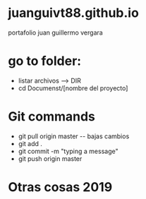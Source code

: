 # juanguivt88.github.io
portafolio juan guillermo vergara

go to folder:
=========
- listar archivos --> DIR
- cd Documenst/[nombre del proyecto]

Git commands
=================

- git pull origin master -- bajas cambios
- git add .
- git commit -m "typing a message"
- git push origin master

Otras cosas 2019
==========
